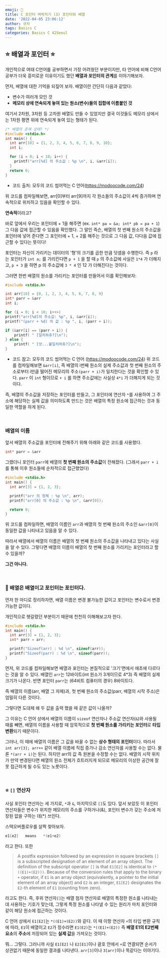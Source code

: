 ```yaml
---
emoji: 🌱
title: C 포인터 벼락치기 (3) 포인터와 배열
date: '2022-04-05 23:06:12'
author: 규자
tags: Basics C
categories: Basics C 42Seoul
---
```


## ⭐️ 배열과 포인터 ⭐️
개인적으로 여태 C언어를 공부하면서 가장 어려웠던 부분이지만, 타 언어에 비해 C언어 공부가 더욱 흥미로운 이유이기도 했던 **배열과 포인터의 관계**를 이야기해보자. 

먼저, 배열에 대한 기억을 되짚어 보자. 배열이란 간단히 다음과 같았다:
- 변수가 여러개 모인 것
- **메모리 상에 연속되게 놓여 있는 원소(변수)들의 집합에 이름붙인 것**

여기서 2차원, 3차원 등 고차원 배열도 만들 수 있었지만 결국 이것들도 메모리 상에서는 1차원 평면 위에 연속되게 놓여 있는 형태가 된다.

```cpp
/* 배열의 존재 상태? */
#include <stdio.h>
int main() {
  int arr[10] = {1, 2, 3, 4, 5, 6, 7, 8, 9, 10};
  int i;

  for (i = 0; i < 10; i++) {
    printf("arr[%d] 의 주소값 : %p \n", i, &arr[i]);
  }
  return 0;
}
```
- 코드 출처: 모두의 코드 씹어먹는 C 언어(https://modoocode.com/24)

위 코드를 컴파일해보면, arr[0]부터 arr[9]까지 각 원소들의 주소값이 4씩 증가하며 연속적으로 위치하고 있음을 확인할 수 있다.

**연속적**이라고?

바로 앞에서 우리는 포인터에 + 1을 해주면 (ex. `int* pa = &a; int* pb = pa + 1`) 그 다음 값에 접근할 수 있음을 확인했다. 그 말인 즉슨, 배열의 첫 번째 원소의 주소값을 포인터에 넣어 준다면 그 포인터에 + 1, + 2를 해주는 것으로 그 다음 값, 다다음 값에 접근할 수 있다는 뜻이다!

포인터는 자신이 가리키는 데이터의 '형'의 크기를 곱한 만큼 덧셈을 수행한다. 즉 `p` 라는 포인터가 `int a;` 를 가리킨다면 `p + 1` 을 할 때 `p` 의 주소값에 사실은 `1*4` 가 더해지고, `p + 3` 을 하면 p 의 주소값에 `3 * 4` 인 12 가 더해진다는 것이다.

그러면 한번 배열의 원소를 가리키는 포인터를 만들어서 이를 확인해보자:
```cpp
#include <stdio.h>

int arr[10] = {0, 1, 2, 3, 4, 5, 6, 7, 8, 9}
int* parr = &arr
int i;

for (i = 0; i < 10; i++>)
printf("arr[%d]의 주소값: %p", i, &arr[i]);
printf("(parr + %d) 의 값 : %p ", i, (parr + i));

if (&arr[i] == (parr + i)) {
    printf( " [일치하쥬?]\n");
} else {
    printf( " [앗...불일치하쥬?]\n");
}
```
- 코드 참고: 모두의 코드 씹어먹는 C 언어 (https://modoocode.com/24)
위 코드를 컴파일해보면 `&arr[i]`, 즉 배열의 i번째 원소의 실제 주소값과 첫 번째 원소의 주소로부터 i만큼 떨어진 메모리의 주소`(parr + i)`가 일치한다는 것을 확인할 수 있다. `parr` 이 `int` 형이므로 `+ i` 를 하면 주소값에는 사실상 `4*i` 가 더해지게 되는 것이다.

즉, 배열의 주소값을 저장하는 포인터를 만들고, 그 포인터에 연산자 `*`를 사용하여 그 주소에 해당하는 실제 값을 의미하도록 만드는 것은 배열의 특정 원소에 접근하는 것과 동일한 역할을 하게 된다.

<br/>

### 배열의 이름
앞서 배열의 주소값을 포인터에 전해주기 위해 아래와 같은 코드를 사용했다.
```cpp
int* parr = &arr
```
그랬더니 포인터 `parr`에 배열의 **첫 번째 원소의 주소값**이 전해졌다. (그래서 `parr + i`를 통해 이후 원소들에 순차적으로 접근했었다)

```cpp
#include <stdio.h>
int main() {
  int arr[3] = {1, 2, 3};

  printf("arr 의 정체 : %p \n", arr);
  printf("arr[0] 의 주소값 : %p \n", &arr[0]);

  return 0;
}
```
위 코드를 컴파일하면, 배열의 이름인 `arr`과 배열의 첫 번째 원소의 주소인 `&arr[0]`이 동일한 값을 나타내고 있음을 알 수 있다.

따라서 배열에서 배열의 이름은 배열의 첫 번째 원소의 주소값을 나타내고 있다는 사실을 알 수 있다. 그렇다면 배열의 이름이 배열의 첫 번째 원소를 가리키는 포인터라고 할 수 있을까?

**그건 아니다.**

<br/>

### 📌 배열은 배열이고 포인터는 포인터다.

먼저 한 마디로 정리하자면, 배열 이름은 변경 불가능한 값이고 포인터는 변수로서 변경 가능한 값이다.

개인적으로 헷갈렸던 부분이기 때문에 천천히 이해해보고자 한다. 

```cpp
#include <stdio.h>
int main() {
  int arr[3] = {1, 2, 3};
  int* parr = arr;

  printf("Sizeof(arr) : %d \n", sizeof(arr));
  printf("Sizeof(parr) : %d \n", sizeof(parr));
}
```
먼저, 위 코드를 컴파일해보면 배열과 포인터는 본질적으로 '크기'면에서 애초에 다르다는 것을 알 수 있다. 배열인 `arr`는 12바이트(int 원소가 3개이므로 4*3) 즉 배열의 실제 크기가 나온다. 반면 포인터 `parr`는 (64비트 컴퓨터의 경우) 8바이트다.

즉 배열의 이름(arr, 배열 그 자체)과, 첫 번째 원소의 주소값(parr, 배열의 시작 주소)은 엄밀히 다른 것이다.

그렇다면 도대체 왜 두 값을 출력 했을 때 같은 값이 나올까?

그 이유는 C 언어 상에서 배열의 이름이 `sizeof` 연산자나 주소값 연산자(`&`)와 사용될 때를 빼면, 배열의 이름을 사용할 때 암묵적으로 **첫 번째 원소를 가리키는 포인터**로 **타입 변환**되기 때문이다.

그러나, 이 때에 배열의 이름은 그 값을 바꿀 수 없는 **상수 형태의 포인터**이다. 따라서 `int arr[3]; arr++` 같이 배열 이름에 직접 증가나 감소 연산자를 사용할 수는 없다. 물론 `*(arr + i)`는 된다. 하지만 arr의 값 즉 원본을 수정할 수는 없다. 배열의 시작 위치가 만약 변경된다면 배열의 원소 전체가 흐트러지게 되므로 메모리의 이상한 공간에 잘못 접근하게 될 수도 있는 노릇이다.

<br/>

### ⭐️ `[]` 연산자

사실 포인터 연산자는 세 가지로, `*`과 `&`, 마지막으로 `[]`도 있다. 앞서 보았듯 이 포인터 연산자들은 변수가 위치한 메모리의 주소를 구하거나(&), 포인터 변수가 갖는 주소에 저장된 앖을 구하는 데(*) 쓰인다. 

스택오버플로우를 살짝 찾아보자.
```cpp
e1[e2]   means   *(e1+e2)
```
라고 한다. 또한
> A postfix expression followed by an expression in square brackets `[]` is a subscripted designation of an element of an array object. The definition of the subscript operator `[]` is that `E1[E2]` is identical to `(*((E1)+(E2)))`. Because of the conversion rules that apply to the binary `+` operator, if `E1` is an array object (equivalently, a pointer to the initial element of an array object) and `E2` is an integer, `E1[E2]` designates the `E2`-th element of `E1` (counting from zero).

라고도 한다. 즉, 후위 연산자`[]`는 배열 첨자 연산자로 배열의 특정한 원소를 나타내는 데 사용하는 기호가 맞는데, 그렇게 특정 원소를 나타낼 수 있는 원리가 마치 포인터와 같이 해당 원소에 접근하는 것이다.

C 언어 상에서 `E1[E2]`는 `*((E1)+(E2))`와 같다. 이 때 이항 연산자 `+`의 타입 변환 규칙에 따라, `E1`이 배열이고 `E2`가 정수라면 `E1(E2)`는 `*((E1)+(E2))` 즉 **배열 E1의 E2번째 요소**의 **주소**에 저장되어 있는 **실제 값**을 가져오는 것이다.

뭐... 그렇다. 그러니까 사실 `E1[E2]` 나 `E2[E1]`이나 괄호 안에서 `+`로 연결되면 순서가 상관없기 때문에 동일한 결과를 나타낸다. `arr[3]`이나 `3[arr]`이나 똑같다는 이야기다.

```toc
```
